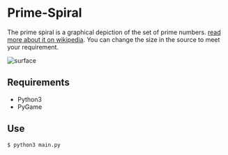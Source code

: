 # Prime-Spiral

The prime spiral is a graphical depiction of the set of prime numbers. <a href="https://en.wikipedia.org/wiki/Ulam_spiral">read more about it on wikipedia</a>. You can change the size in the source to meet your requirement.

![surface](https://user-images.githubusercontent.com/32360914/215704366-069b9b1a-f244-4ce7-9558-3852c848407c.png)

## Requirements
- Python3
- PyGame

## Use

```bash
$ python3 main.py
```
